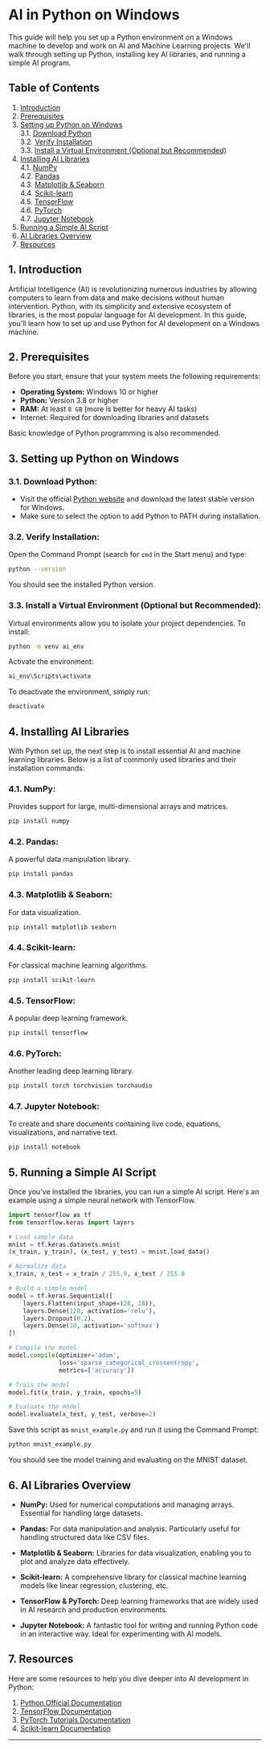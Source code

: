 # AI in Python on Windows

This guide will help you set up a Python environment on a Windows machine to develop and work on AI and Machine Learning projects. We'll walk through setting up Python, installing key AI libraries, and running a simple AI program.  

## Table of Contents
1. [Introduction](#1-introduction)
2. [Prerequisites](#2-prerequisites)
3. [Setting up Python on Windows](#3-setting-up-python-on-windows)  
    3.1. [Download Python](#31-download-python)  
    3.2. [Verify Installation](#32-verify-installation)  
    3.3. [Install a Virtual Environment (Optional but Recommended)](#33-install-a-virtual-environment-optional-but-recommended)
4. [Installing AI Libraries](#4-installing-ai-libraries)  
    4.1. [NumPy](#41-numpy)  
    4.2. [Pandas](#42-pandas)  
    4.3. [Matplotlib & Seaborn](#43-matplotlib--seaborn)  
    4.4. [Scikit-learn](#44-scikit-learn)  
    4.5. [TensorFlow](#45-tensorflow)  
    4.6. [PyTorch](#46-pytorch)  
    4.7. [Jupyter Notebook](#47-jupyter-notebook)  
5. [Running a Simple AI Script](#5-running-a-simple-ai-script)
6. [AI Libraries Overview](#6-ai-libraries-overview)  
7. [Resources](#7-resources)

## 1. Introduction
Artificial Intelligence (AI) is revolutionizing numerous industries by allowing computers to learn from data and make decisions without human intervention. Python, with its simplicity and extensive ecosystem of libraries, is the most popular language for AI development. In this guide, you'll learn how to set up and use Python for AI development on a Windows machine.  

## 2. Prerequisites  
Before you start, ensure that your system meets the following requirements:  
- **Operating System:** Windows 10 or higher  
- **Python:** Version 3.8 or higher  
- **RAM:** At least `8 GB` (more is better for heavy AI tasks)  
- Internet: Required for downloading libraries and datasets  

Basic knowledge of Python programming is also recommended.  

## 3. Setting up Python on Windows
### 3.1. Download Python:  

- Visit the official [Python website](https://www.python.org/downloads/) and download the latest stable version for Windows.
- Make sure to select the option to add Python to PATH during installation.

### 3.2. Verify Installation: 
Open the Command Prompt (search for `cmd` in the Start menu) and type:  

```bash
python --version
```

You should see the installed Python version.  

### 3.3. Install a Virtual Environment (Optional but Recommended):  
Virtual environments allow you to isolate your project dependencies. To install:  
```bash
python -m venv ai_env
```
Activate the environment:  
```bash
ai_env\Scripts\activate
```
To deactivate the environment, simply run:  
```bash
deactivate
```

## 4. Installing AI Libraries
With Python set up, the next step is to install essential AI and machine learning libraries. Below is a list of commonly used libraries and their installation commands:  

### 4.1. NumPy:
Provides support for large, multi-dimensional arrays and matrices.  
```bash
pip install numpy
```
### 4.2. Pandas:
A powerful data manipulation library.
```bash
pip install pandas
```

### 4.3. Matplotlib & Seaborn:
For data visualization.
```bash
pip install matplotlib seaborn
```

### 4.4. Scikit-learn:  
For classical machine learning algorithms.  
```bash
pip install scikit-learn
```

### 4.5. TensorFlow:  
A popular deep learning framework.  
```bash
pip install tensorflow
```

### 4.6. PyTorch:  
Another leading deep learning library.  
```bash
pip install torch torchvision torchaudio
```

### 4.7. Jupyter Notebook:  
 To create and share documents containing live code, equations, visualizations, and narrative text.  
 ```bash
 pip install notebook
```

## 5. Running a Simple AI Script
Once you've installed the libraries, you can run a simple AI script. Here's an example using a simple neural network with TensorFlow.  
```python
import tensorflow as tf
from tensorflow.keras import layers

# Load sample data
mnist = tf.keras.datasets.mnist
(x_train, y_train), (x_test, y_test) = mnist.load_data()

# Normalize data
x_train, x_test = x_train / 255.0, x_test / 255.0

# Build a simple model
model = tf.keras.Sequential([
    layers.Flatten(input_shape=(28, 28)),
    layers.Dense(128, activation='relu'),
    layers.Dropout(0.2),
    layers.Dense(10, activation='softmax')
])

# Compile the model
model.compile(optimizer='adam',
              loss='sparse_categorical_crossentropy',
              metrics=['accuracy'])

# Train the model
model.fit(x_train, y_train, epochs=5)

# Evaluate the model
model.evaluate(x_test, y_test, verbose=2)
```

Save this script as `mnist_example.py` and run it using the Command Prompt:  
```bash
python mnist_example.py
```

You should see the model training and evaluating on the MNIST dataset.  

## 6. AI Libraries Overview
- **NumPy:** Used for numerical computations and managing arrays. Essential for handling large datasets.  

- **Pandas:** For data manipulation and analysis. Particularly useful for handling structured data like CSV files.  

- **Matplotlib & Seaborn:** Libraries for data visualization, enabling you to plot and analyze data effectively.  

- **Scikit-learn:** A comprehensive library for classical machine learning models like linear regression, clustering, etc.  

- **TensorFlow & PyTorch:** Deep learning frameworks that are widely used in AI research and production environments.  

- **Jupyter Notebook:** A fantastic tool for writing and running Python code in an interactive way. Ideal for experimenting with AI models.  

## 7. Resources  
Here are some resources to help you dive deeper into AI development in Python:  
1. [Python Official Documentation](https://docs.python.org/3/)
2. [TensorFlow Documentation](https://www.tensorflow.org/guide)
3. [PyTorch Tutorials Documentation](https://pytorch.org/tutorials/)  
4. [Scikit-learn Documentation](https://scikit-learn.org/stable/user_guide.html)  
---
